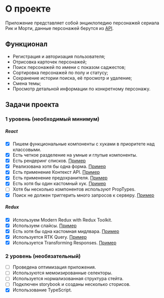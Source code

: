 # О проекте
Приложение представляет собой энциклопедию персонажей сериала Рик и Морти, данные персонажей берутся из [API](https://github.com/stepanchaban/rick-morty-team/blob/main/src/components/CardList/CardList.tsx).

## Функционал

- Регистрация и авторизация пользователя;
- Отрисовка карточек персонажей;
- Поиск персонажей по имени с показом саджестов;
- Сортировка персонажей по полу и статусу;
- Сохранение истории поиска, её просмотр и удаление;
- Смена темы;
- Просмотр детальной информации по конкретному персонажу.
  
## Задачи проекта

### 1 уровень (необходимый минимум)

##### React
- [x] Пишем функциональные компоненты c хуками в приоритете над классовыми.
- [x] Есть четкое разделение на умные и глупые компоненты.
- [x] Есть рендеринг списков. [Пример](https://github.com/stepanchaban/rick-morty-team/blob/main/src/components/CardList/CardList.tsx)
- [x] Реализована хотя бы одна форма. [Пример](https://github.com/stepanchaban/rick-morty-team/blob/main/src/components/App/common/Form.tsx)
- [x] Есть применение Контекст API. [Пример](https://github.com/stepanchaban/rick-morty-team/blob/main/src/context/ThemeContext.tsx)
- [x] Есть применение предохранителя. [Пример](https://github.com/stepanchaban/rick-morty-team/blob/main/src/components/App/common/Fallback.tsx)
- [x] Есть хотя бы один кастомный хук. [Пример](https://github.com/stepanchaban/rick-morty-team/blob/main/src/components/Search/useAutoComplete.ts) 
- [ ] Хотя бы несколько компонентов используют PropTypes.
- [x] Поиск не должен триггерить много запросов к серверу. [Пример](https://github.com/stepanchaban/rick-morty-team/blob/main/src/components/Search/SearchInput.tsx)
##### Redux
- [x] Используем Modern Redux with Redux Toolkit.
- [x] Используем слайсы. [Пример](https://github.com/stepanchaban/rick-morty-team/blob/main/src/store/slice/formSlice.ts)
- [x] Есть хотя бы одна кастомная мидлвара. [Пример](https://github.com/stepanchaban/rick-morty-team/blob/main/src/store/middleware/getEpisodesMiddleware.ts)
- [x] Используется RTK Query. [Пример](https://github.com/stepanchaban/rick-morty-team/blob/main/src/services/rickMorthyApi.ts)
- [x] Используется Transforming Responses. [Пример](https://github.com/stepanchaban/rick-morty-team/blob/main/src/services/rickMorthyApi.ts)
### 2 уровень (необязательный)
- [ ] Проведена оптимизация приложения.
- [ ] Используются мемоизированные селекторы.
- [ ] Используется нормализованная структура стейта.
- [ ] Подключен storybook и созданы несколько сторисов.
- [x] Использование TypeScript.
